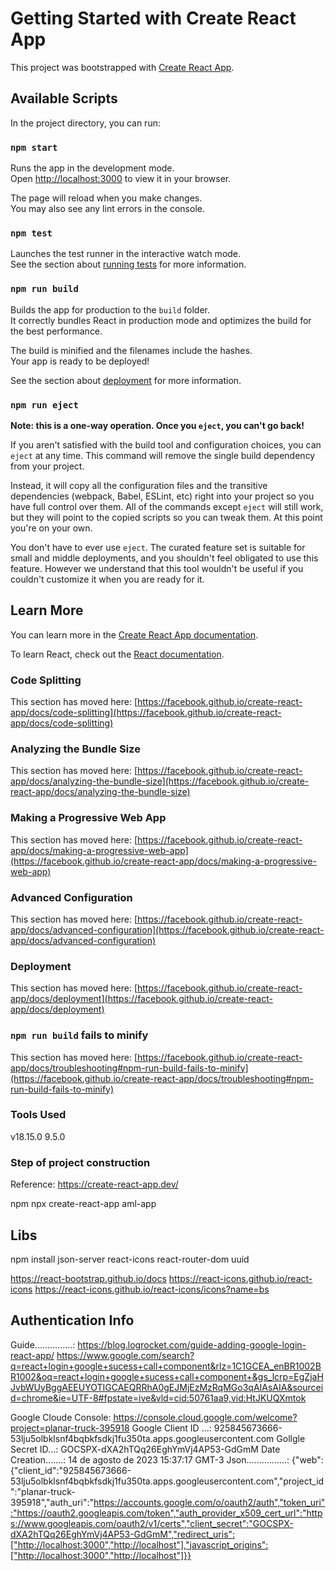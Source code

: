 # Getting Started with Create React App

This project was bootstrapped with [Create React App](https://github.com/facebook/create-react-app).

## Available Scripts

In the project directory, you can run:

### `npm start`

Runs the app in the development mode.\
Open [http://localhost:3000](http://localhost:3000) to view it in your browser.

The page will reload when you make changes.\
You may also see any lint errors in the console.

### `npm test`

Launches the test runner in the interactive watch mode.\
See the section about [running tests](https://facebook.github.io/create-react-app/docs/running-tests) for more information.

### `npm run build`

Builds the app for production to the `build` folder.\
It correctly bundles React in production mode and optimizes the build for the best performance.

The build is minified and the filenames include the hashes.\
Your app is ready to be deployed!

See the section about [deployment](https://facebook.github.io/create-react-app/docs/deployment) for more information.

### `npm run eject`

**Note: this is a one-way operation. Once you `eject`, you can't go back!**

If you aren't satisfied with the build tool and configuration choices, you can `eject` at any time. This command will remove the single build dependency from your project.

Instead, it will copy all the configuration files and the transitive dependencies (webpack, Babel, ESLint, etc) right into your project so you have full control over them. All of the commands except `eject` will still work, but they will point to the copied scripts so you can tweak them. At this point you're on your own.

You don't have to ever use `eject`. The curated feature set is suitable for small and middle deployments, and you shouldn't feel obligated to use this feature. However we understand that this tool wouldn't be useful if you couldn't customize it when you are ready for it.

## Learn More

You can learn more in the [Create React App documentation](https://facebook.github.io/create-react-app/docs/getting-started).

To learn React, check out the [React documentation](https://reactjs.org/).

### Code Splitting

This section has moved here: [https://facebook.github.io/create-react-app/docs/code-splitting](https://facebook.github.io/create-react-app/docs/code-splitting)

### Analyzing the Bundle Size

This section has moved here: [https://facebook.github.io/create-react-app/docs/analyzing-the-bundle-size](https://facebook.github.io/create-react-app/docs/analyzing-the-bundle-size)

### Making a Progressive Web App

This section has moved here: [https://facebook.github.io/create-react-app/docs/making-a-progressive-web-app](https://facebook.github.io/create-react-app/docs/making-a-progressive-web-app)

### Advanced Configuration

This section has moved here: [https://facebook.github.io/create-react-app/docs/advanced-configuration](https://facebook.github.io/create-react-app/docs/advanced-configuration)

### Deployment

This section has moved here: [https://facebook.github.io/create-react-app/docs/deployment](https://facebook.github.io/create-react-app/docs/deployment)

### `npm run build` fails to minify

This section has moved here: [https://facebook.github.io/create-react-app/docs/troubleshooting#npm-run-build-fails-to-minify](https://facebook.github.io/create-react-app/docs/troubleshooting#npm-run-build-fails-to-minify)


### Tools Used

v18.15.0
9.5.0

### Step of project construction 

Reference: https://create-react-app.dev/

npm npx create-react-app aml-app


## Libs 
npm install json-server react-icons react-router-dom uuid

https://react-bootstrap.github.io/docs
https://react-icons.github.io/react-icons
https://react-icons.github.io/react-icons/icons?name=bs


## Authentication Info
Guide...............: https://blog.logrocket.com/guide-adding-google-login-react-app/  https://www.google.com/search?q=react+login+google+sucess+call+component&rlz=1C1GCEA_enBR1002BR1002&oq=react+login+google+sucess+call+component+&gs_lcrp=EgZjaHJvbWUyBggAEEUYOTIGCAEQRRhA0gEJMjEzMzRqMGo3qAIAsAIA&sourceid=chrome&ie=UTF-8#fpstate=ive&vld=cid:50761aa9,vid:HtJKUQXmtok

Google Cloude Console: https://console.cloud.google.com/welcome?project=planar-truck-395918
Google Client ID ...: 925845673666-53lju5olbklsnf4bqbkfsdkj1fu350ta.apps.googleusercontent.com
Gollgle Secret ID...: 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
Date Creation.......: 14 de agosto de 2023 15:37:17 GMT-3
Json................: {"web":{"client_id":"925845673666-53lju5olbklsnf4bqbkfsdkj1fu350ta.apps.googleusercontent.com","project_id":"planar-truck-395918","auth_uri":"https://accounts.google.com/o/oauth2/auth","token_uri":"https://oauth2.googleapis.com/token","auth_provider_x509_cert_url":"https://www.googleapis.com/oauth2/v1/certs","client_secret":"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","redirect_uris":["http://localhost:3000","http://localhost"],"javascript_origins":["http://localhost:3000","http://localhost"]}}
